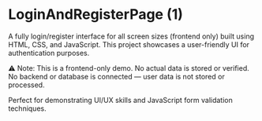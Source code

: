 # LoginAndRegisterPage (1)

A fully login/register interface for all screen sizes (frontend only) built using HTML, CSS, and JavaScript. This project showcases a user-friendly UI for authentication purposes. 

⚠️ Note: This is a frontend-only demo. No actual data is stored or verified. No backend or database is connected — user data is not stored or processed.

Perfect for demonstrating UI/UX skills and JavaScript form validation techniques.

